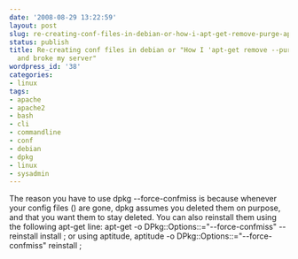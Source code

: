 ```yaml
---
date: '2008-08-29 13:22:59'
layout: post
slug: re-creating-conf-files-in-debian-or-how-i-apt-get-remove-purge-apache2d-and-broke-my-server
status: publish
title: Re-creating conf files in debian or "How I 'apt-get remove --purge apache2'd
  and broke my server"
wordpress_id: '38'
categories:
- linux
tags:
- apache
- apache2
- bash
- cli
- commandline
- conf
- debian
- dpkg
- linux
- sysadmin
---
```


The reason you have to use
dpkg --force-confmiss is because whenever your config files (<conffiles>) are gone, dpkg
assumes you deleted them on purpose, and that you want them to stay deleted.  You can also
reinstall them using the following apt-get line: apt-get -o
DPkg::Options::="--force-confmiss" --reinstall install <packagename>; or using aptitude,
aptitude -o DPkg::Options::="--force-confmiss" reinstall <packagename>;
